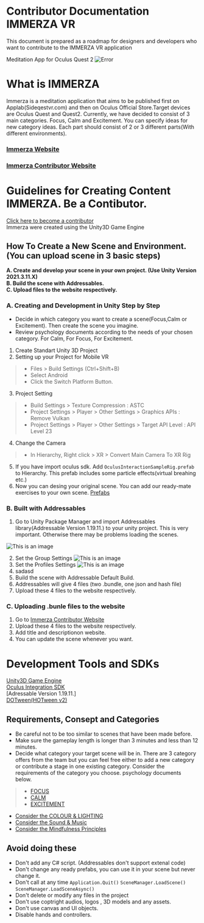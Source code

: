 # Contributor Documentation IMMERZA VR
This document is prepared as a roadmap for designers and developers who want to contribute to the IMMERZA VR application

Meditation App for Oculus Quest 2 
![Error](https://github.com/kahveciozan/ImmerzaContributorDoc/blob/main/Immerza.png)
# What is IMMERZA
Immerza is a meditation application that aims to be published first on Applab(Sideqestvr.com) and then on Oculus Official Store.Target devices are Oculus Quest and Quest2. Currently, we have decided to consist of 3 main categories. Focus, Calm and Excitement. You can specify ideas for new category ideas. Each part should consist of 2 or 3 different parts(With different environments).

### [Immerza Website](https://www.immerza.com/)
### [Immerza Contributor Website](https://contributor.immerza.com/)

# Guidelines for Creating Content IMMERZA. Be a Contibutor.
[Click here to become a contributor](https://forms.gle/XvepfJQD45Uu37mT7) <br/>
Immerza were created using the Unity3D Game Engine

## How To Create a New Scene and Environment. (You can upload scene in 3 basic steps)
**A. Create and develop your scene in your own project. (Use Unity Version 2021.3.11.X)**  <br/>
**B. Build the scene with Addressables.**  <br/>
**C. Upload files to the website respectively.**  <br/>

### A. Creating and Development in Unity Step by Step

* Decide in which category you want to create a scene(Focus,Calm or Excitement). Then create the scene you imagine.
* Review psychology documents according to the needs of your chosen category. For Calm, For Focus, For Excitement.

1. Create Standart Unity 3D Project
2. Setting up your Project for Mobile VR
> * Files > Build Settings (Ctrl+Shift+B)
> * Select Android
> * Click the Switch Platform Button.

3. Project Setting
> * Build Settings > Texture Compression : ASTC
> * Project Settings > Player > Other Settings > Graphics APIs : Remove Vulkan
> * Project Settings > Player > Other Settings > Target API Level : API Level 23

4. Change the Camera
> * In Hierarchy, Right click > XR > Convert Main Camera To XR Rig

5. If you have import oculus sdk. Add  `OculusInteractionSampleRig.prefab` to Hierarchy. This prefab includes some particle effects(virtual breahing etc.)
6. Now you can desing your original scene. You can add our ready-mate exercises to your own scene. [Prefabs](https://www.exampleprefab.com)

### B. Built with Addressables

1. Go to Unity Package Manager and import Addressables library(Addressable Version 1.19.11.) to your unity project. This is very important. Otherwise there may be problems loading the scenes. 

![This is an image](...)

2. Set the Group Settings ![This is an image](...)
3. Set the Profiles Settings ![This is an image](...)
4. sadasd 
5. Build the scene with Addressable Default Build.
6. Addressables will give 4 files (two .bundle, one json and hash file)
7. Upload these 4 files to the website respectively.

### C. Uploading .bunle files to the website
1. Go to [Immerza Contributor Website](https://contributor.immerza.com/)
2. Upload these 4 files to the website respectively.
3. Add title and descriptionon website.
4. You can update the scene whenever you want.


# Development Tools and SDKs
[Unity3D Game Engine](https://unity.com/) <br/>
[Oculus Integration SDK](https://assetstore.unity.com/packages/tools/integration/oculus-integration-82022) <br/>
[Adressable Version 1.19.11.] <br/>
[DOTween(HOTween v2)](https://assetstore.unity.com/packages/tools/visual-scripting/dotween-pro-32416) <br/>

## Requirements, Consept and Categories
- Be careful not to be too similar to scenes that have been made before. <br/>
- Make sure the gameplay length is longer than 3 minutes and less than 12 minutes.
-  Decide what category your target scene will be in. There are 3 category offers from the team but you can feel free either to add a new category or contribute a stage in one existing category. Consider the requirements of the category you choose. psychology documents below.
 > - [FOCUS](https://forms.gle/XvepfJQD45Uu37mT7) <br/>
 > - [CALM](https://forms.gle/XvepfJQD45Uu37mT7) <br/>
 > - [EXCITEMENT](https://forms.gle/XvepfJQD45Uu37mT7) <br/>

- [Consider the COLOUR & LIGHTING](https://forms.gle/XvepfJQD45Uu37mT7) <br/>
- [Consider the Sound & Music](https://forms.gle/XvepfJQD45Uu37mT7) <br/>
- [Consider the Mindfulness Principles](https://forms.gle/XvepfJQD45Uu37mT7) <br/>


## Avoid doing these
- Don't add any C# script. (Addressables don't support extenal code)
- Don't change any ready prefabs, you can use it in your scene but never change it.
- Don't call at any time  `Application.Quit()` `SceneManager.LoadScene()` `SceneManager.LoadSceneAsync()`
- Don't delete or modify any files in the project
- Don't use coptright audios, logos , 3D models and any assets.
- Don't use canvas and UI objects.
- Disable hands and controllers.


